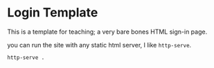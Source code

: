 # Login Template
This is a template for teaching; a very bare bones HTML sign-in page.

you can run the site with any static html server, I like `http-serve`.

```sh
http-serve .
```
